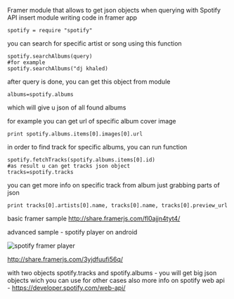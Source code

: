 Framer module that allows to get json objects when querying with Spotify API
insert module writing code in framer app

```
spotify = require "spotify"
```

you can search for specific artist or song using this function

```
spotify.searchAlbums(query)
#for example
spotify.searchAlbums("dj khaled)
```

after query is done, you can get this object from module

```
albums=spotify.albums
```
which will give u json of all found albums

for example you can get url of specific album cover image
```
print spotify.albums.items[0].images[0].url
```
in order to find track for specific albums, you can run function

```
spotify.fetchTracks(spotify.albums.items[0].id)
#as result u can get tracks json object
tracks=spotify.tracks
```

you can get more info on specific track from album just grabbing parts of json

```
print tracks[0].artists[0].name, tracks[0].name, tracks[0].preview_url
```


basic framer sample
http://share.framerjs.com/fl0ajjn4tyt4/



advanced  sample - spotify player on android

![spotify framer player](https://github.com/mamezito/spotifyApiFramer/blob/master/spotifyPlaylist.gif)

http://share.framerjs.com/3yjdfuufi56q/


with two objects spotify.tracks and spotify.albums - you will get big json objects wich you can use for other cases also
more info on spotify web api - https://developer.spotify.com/web-api/
